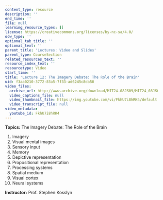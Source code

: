 ```yaml
---
content_type: resource
description: ''
end_time: ''
file: null
learning_resource_types: []
license: https://creativecommons.org/licenses/by-nc-sa/4.0/
ocw_type: ''
optional_tab_title: ''
optional_text: ''
parent_title: 'Lectures: Video and Slides'
parent_type: CourseSection
related_resources_text: ''
resource_index_text: ''
resourcetype: Video
start_time: ''
title: 'Lecture 12: The Imagery Debate: The Role of the Brain'
uid: f3aa0210-3772-83a5-7f33-ad6245c8da50
video_files:
  archive_url: http://www.archive.org/download/MIT24.08JS09/MIT24_08JS09_lec12_300k.mp4
  video_captions_file: null
  video_thumbnail_file: https://img.youtube.com/vi/FkhU7i8hRK4/default.jpg
  video_transcript_file: null
video_metadata:
  youtube_id: FkhU7i8hRK4
---
```


**Topics:** The Imagery Debate: The Role of the Brain

1.  Imagery
2.  Visual mental images
3.  Sensory input
4.  Memory
5.  Depictive representation
6.  Propositional representation
7.  Processing systems
8.  Spatial medium
9.  Visual cortex
10.  Neural systems

**Instructor:** Prof. Stephen Kosslyn

